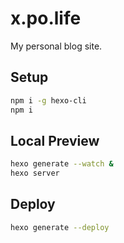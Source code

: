 # x.po.life

My personal blog site.

## Setup

```bash
npm i -g hexo-cli
npm i
```

## Local Preview

```bash
hexo generate --watch &
hexo server
```

## Deploy

```bash
hexo generate --deploy
```

